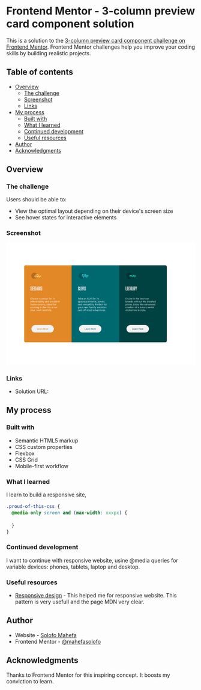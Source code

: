 # Frontend Mentor - 3-column preview card component solution

This is a solution to the [3-column preview card component challenge on Frontend Mentor](https://www.frontendmentor.io/challenges/3column-preview-card-component-pH92eAR2-). Frontend Mentor challenges help you improve your coding skills by building realistic projects. 

## Table of contents

- [Overview](#overview)
  - [The challenge](#the-challenge)
  - [Screenshot](#screenshot)
  - [Links](#links)
- [My process](#my-process)
  - [Built with](#built-with)
  - [What I learned](#what-i-learned)
  - [Continued development](#continued-development)
  - [Useful resources](#useful-resources)
- [Author](#author)
- [Acknowledgments](#acknowledgments)


## Overview

### The challenge

Users should be able to:

- View the optimal layout depending on their device's screen size
- See hover states for interactive elements

### Screenshot

![](design/screenshoot_3-column.png)

### Links

- Solution URL: [](https://your-solution-url.com)


## My process

### Built with

- Semantic HTML5 markup
- CSS custom properties
- Flexbox
- CSS Grid
- Mobile-first workflow


### What I learned

I learn to build a responsive site, 


```css
.proud-of-this-css {
  @media only screen and (max-width: xxxpx) {

  }
}
```


### Continued development

I want to continue with responsive website, usine @media queries for variable devices: phones, tablets, laptop and desktop.

### Useful resources

- [Responsive design](https://developer.mozilla.org/en-US/docs/Learn/CSS/CSS_layout/Responsive_Design) - This helped me for responsive website. This pattern is very usefull and the page MDN very clear.



## Author
- Website - [Solofo Mahefa](https://www.instagram.com/mahefasolofo/)
- Frontend Mentor - [@mahefasolofo](https://www.frontendmentor.io/profile/mahefasolofo)


## Acknowledgments

Thanks to Frontend Mentor for this inspiring concept. It boosts my conviction to learn.
